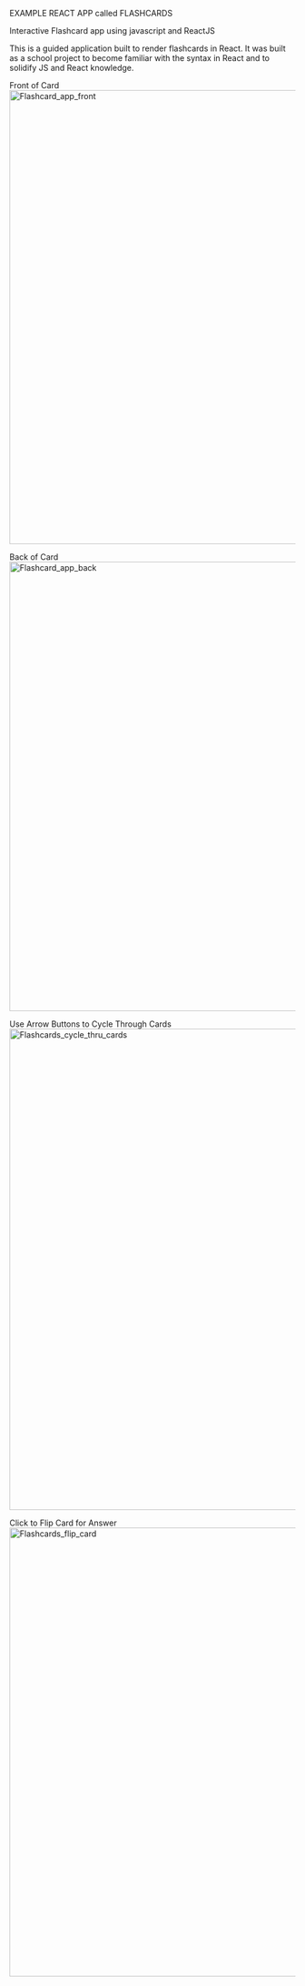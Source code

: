 EXAMPLE REACT APP called FLASHCARDS

Interactive Flashcard app using javascript and ReactJS 

This is a guided application built to render flashcards in React. It was built as a school project to become familiar with the syntax in React
  and to solidify JS and React knowledge.
  
Front of Card
<img width="798" alt="Flashcard_app_front" src="https://user-images.githubusercontent.com/52284759/80621539-6fa12700-8a15-11ea-9d7f-423877a66883.png">

Back of Card
<img width="790" alt="Flashcard_app_back" src="https://user-images.githubusercontent.com/52284759/80621538-6f089080-8a15-11ea-8901-7876cf530695.png">

Use Arrow Buttons to Cycle Through Cards
<img width="846" alt="Flashcards_cycle_thru_cards" src="https://user-images.githubusercontent.com/52284759/80621540-6fa12700-8a15-11ea-8a30-80cde17b3e9d.png">

Click to Flip Card for Answer
<img width="789" alt="Flashcards_flip_card" src="https://user-images.githubusercontent.com/52284759/80621541-7039bd80-8a15-11ea-9520-e28a08eaf626.png">

  
